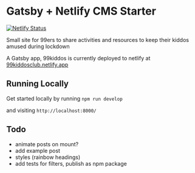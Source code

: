 # Gatsby + Netlify CMS Starter

[![Netlify Status](https://api.netlify.com/api/v1/badges/453999c1-a637-4c32-b841-4294c3135ded/deploy-status)](https://app.netlify.com/sites/99kiddosclub/deploys)

Small site for 99ers to share activities and resources to keep their kiddos amused during lockdown

A Gatsby app, 99kiddos is currently deployed to netlify at [99kiddosclub.netlify.app](https://99kiddosclub.netlify.app/)    

## Running Locally
Get started locally by running
`npm run develop`

and visiting `http://localhost:8000/`

## Todo

- animate posts on mount?
- add example post
- styles (rainbow headings)
- add tests for filters, publish as npm package
